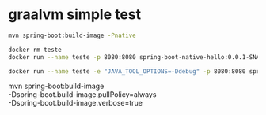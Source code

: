 # graalvm simple test

```bash
mvn spring-boot:build-image -Pnative

docker rm teste
docker run --name teste -p 8080:8080 spring-boot-native-hello:0.0.1-SNAPSHOT 

docker run --name teste -e "JAVA_TOOL_OPTIONS=-Ddebug" -p 8080:8080 spring-boot-native-hello:0.0.1-SNAPSHOT
```

mvn spring-boot:build-image \
-Dspring-boot.build-image.pullPolicy=always \
-Dspring-boot.build-image.verbose=true